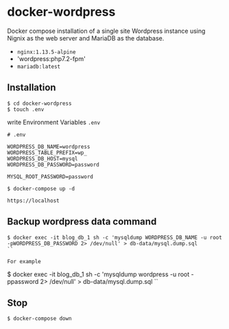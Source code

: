# docker-wordpress

Docker compose installation of a single site Wordpress instance using Nignix as the web server and MariaDB as the database.

- `nginx:1.13.5-alpine`
- 'wordpress:php7.2-fpm'
- `mariadb:latest`


## Installation

```
$ cd docker-wordpress
$ touch .env
```
write Environment Variables `.env`

```
# .env

WORDPRESS_DB_NAME=wordpress
WORDPRESS_TABLE_PREFIX=wp_
WORDPRESS_DB_HOST=mysql
WORDPRESS_DB_PASSWORD=password

MYSQL_ROOT_PASSWORD=password

```

```
$ docker-compose up -d
```

`https://localhost`

## Backup wordpress data command

```
$ docker exec -it blog_db_1 sh -c 'mysqldump WORDPRESS_DB_NAME -u root -pWORDPRESS_DB_PASSWORD 2> /dev/null' > db-data/mysql.dump.sql
``

For example
```
$ docker exec -it blog_db_1 sh -c 'mysqldump wordpress -u root -ppassword 2> /dev/null' > db-data/mysql.dump.sql
``

## Stop

```
$ docker-compose down
```
